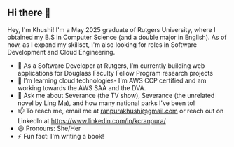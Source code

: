 ## Hi there 👋

Hey, I'm Khushi! I'm a May 2025 graduate of Rutgers University, where I obtained my B.S in Computer Science (and a double major in English). As of now, as I expand my skillset, I'm also looking for roles in Software Development and Cloud Engineering.   

- 🔭 As a Software Developer at Rutgers, I’m currently building web applications for Douglass Faculty Fellow Program research projects
- 🌱 I’m learning cloud technologies- I'm AWS CCP certified and am working towards the AWS SAA and the DVA. 
- 💬 Ask me about Severance (the TV show), Severance (the unrelated novel by Ling Ma), and how many national parks I've been to!
- 📫 To reach me, email me at ranpurakhushi@gmail.com or reach out on LinkedIn at https://www.linkedin.com/in/kcranpura/
- 😄 Pronouns: She/Her
- ⚡ Fun fact: I'm writing a book!

